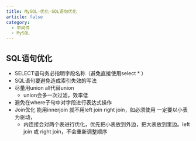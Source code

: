 ```yaml
---
title: MySQL-优化-SQL语句优化
article: false
category:
  - 中间件
  - MySQL
---
```


## SQL语句优化
- SELECT语句务必指明字段名称（避免直接使用select * ）
- SQL语句要避免造成索引失效的写法
- 尽量用union all代替union
  - union会多一次过滤，效率低
- 避免在where子句中对字段进行表达式操作
- Join优化 能用innerjoin 就不用left join right join，如必须使用 一定要以小表为驱动，
  - 内连接会对两个表进行优化，优先把小表放到外边，把大表放到里边。left join 或 right join，不会重新调整顺序











